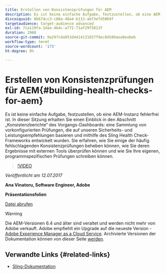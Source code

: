 ```yaml
---
title: Erstellen von Konsistenzprüfungen für AEM
description: Es ist keine einfache Aufgabe, festzustellen, ob eine AEM-Instanz fehlerfrei ist. In dieser Sitzung erhalten Sie einen Einblick in den Abschnitt „Konsistenzberichte“ des Vorgangs-Dashboards.
discoiquuid: 8b674cc3-c88a-48a4-b113-abf3efd5069f
targetaudience: target-audience advanced
exl-id: 7ca119fa-1dae-4b4c-a772-71af29f5813f
duration: 2968
source-git-commit: 9a297cda953d4414131657f9ac84580aea0eabeb
workflow-type: tm+mt
source-wordcount: '173'
ht-degree: 0%

---
```


# Erstellen von Konsistenzprüfungen für AEM{#building-health-checks-for-aem}

Es ist keine einfache Aufgabe, festzustellen, ob eine AEM-Instanz fehlerfrei ist. In dieser Sitzung erhalten Sie einen Einblick in den Abschnitt „Konsistenzberichte“ des Vorgangs-Dashboards: eine Sammlung von vorkonfigurierten Prüfungen, die auf unseren Sicherheits- und Leistungsempfehlungen basieren und mithilfe des Sling Health Check-Frameworks entwickelt wurden. Sie erfahren, wie Sie einige der häufig fehlschlagenden Konsistenzprüfungen beheben können, wie Sie deren Ergebnisse mit externen Tools überprüfen können und wie Sie Ihre eigenen, programmspezifischen Prüfungen schreiben können.

>[!VIDEO](https://video.tv.adobe.com/v/19026/?quality=9)

*Veröffentlicht am 12.07.2017*

**Ana Vinatoru, Software Engineer, Adobe**

**Präsentationsfolien**

[Datei abrufen](assets/aem-gems-health-checks-for-aem.pdf)

>[!WARNING]
>
>Die AEM-Versionen 6.4 und älter sind veraltet und werden nicht mehr von Adobe verkauft.  Adobe empfiehlt ein Upgrade auf die neueste Version - [Adobe Experience Manager as a Cloud Service](https://experienceleague.adobe.com/docs/experience-manager-cloud-service.html).  Archivierte Versionen der Dokumentation können von dieser Seite [ werden](https://experienceleague.adobe.com/docs/experience-manager-release-information/aem-release-updates/previous-updates/aem-previous-versions.html?lang=de).

## Verwandte Links {#related-links}

* [Sling-Dokumentation](https://sling.apache.org/documentation/bundles/sling-health-check-tool.html)
